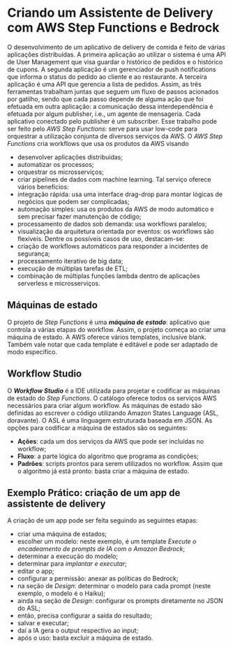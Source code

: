# Criando um Assistente de Delivery com AWS Step Functions e Bedrock

O desenvolvimento de um aplicativo de delivery de comida é feito de várias aplicações distribuídas. A primeira aplicação ao utilizar o sistema é uma API de User Management que visa guardar o histórico de pedidos e o histórico de cupons. A segunda aplicação é um gerenciador de push notifications que informa o status do pedido ao cliente e ao restaurante. A terceira aplicação é uma API que gerencia a lista de pedidos. Assim, as três ferramentas trabalham juntas que seguem um fluxo de passos acionados por gatilho, sendo que cada passo depende de alguma ação que foi efetuada em outra aplicação: a comunicação dessa interdependência é efetuada por algum publisher, i.e., um agente de mensageria. Cada aplicativo conectado pelo publisher é um subscriber. Esse trabalho pode ser feito pelo *AWS Step Functions*: serve para usar low-code para orquestrar a utilização conjunta de diversos serviços da AWS.
O *AWS Step Functions* cria workflows que usa os produtos da AWS visando
- desenvolver aplicações distribuídas;
- automatizar os processos;
- orquestrar os microsserviços;
- criar pipelines de dados com machine learning.
Tal serviço oferece vários benefícios:
- integração rápida: usa uma interface drag-drop para montar lógicas de negócios que podem ser complicadas;
- automação simples: usa os produtos da AWS de modo automático e sem precisar fazer manutenção de código; 
- processamento de dados sob demanda: usa workflows paralelos;
- visualização da arquitetura orientada por eventos: os workflows são flexíveis.
Dentre os possíveis casos de uso, destacam-se:
- criação de workflows automáticos para responder a incidentes de segurança;
- processamento iterativo de big data;
- execução de múltiplas tarefas de ETL;
- combinação de múltiplas funções lambda dentro de aplicações serverless e microsserviços.

## Máquinas de estado
O projeto de *Step Functions* é uma **_máquina de estado_**: aplicativo que controla a várias etapas do workflow. Assim, o projeto começa ao criar uma máquina de estado. A AWS oferece vários templates, inclusive blank. Também vale notar que cada template é editável e pode ser adaptado de modo específico.

## Workflow Studio
O **_Workflow Studio_** é a IDE utilizada para projetar e codificar as máquinas de estado do *Step Functions*. O catálogo oferece todos os serviços AWS necessários para criar algum workflow. As máquinas de estado são definidas ao escrever o código utilizando Amazon States Language (ASL, doravante). O ASL é uma linguagem estruturada baseada em JSON. As opções para codificar a máquina de estados são os seguintes:
- **Ações**: cada um dos serviços da AWS que pode ser incluídas no workflow;
- **Fluxo**: a parte lógica do algoritmo que programa as condições;
- **Padrões**: scripts prontos para serem utilizados no workflow.
Assim que o algoritmo já está pronto: basta criar a máquina de estado. 

## Exemplo Prático: criação de um app de assistente de delivery
A criação de um app pode ser feita seguindo as seguintes etapas:
- criar uma máquina de estados;
- escolher um modelo: neste exemplo, é um template *Execute o encadeamento de prompts de IA com o Amazon Bedrock*;
- determinar a execução do modelo;
- determinar para *implantar e executar*;
- editar o app;
- configurar a permissão: anexar as políticas do Bedrock;
- na seção de *Design*: determinar o modelo para cada prompt (neste exemplo, o modelo é o Haiku);
- ainda na seção de *Design*: configurar os prompts diretamente no JSON do ASL;
- então, precisa configurar a saída do resultado;
- salvar e executar;
- daí a IA gera o output respectivo ao input;
- após o uso: basta excluir a máquina de estado.